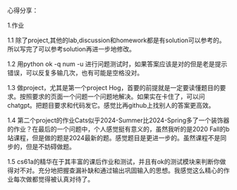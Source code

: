 心得分享：  

1.作业  

1.1 除了project,其他的lab,discussion和homework都是有solution可以参考的。所以写完了可以参考solution再进一步地修改。  

1.2 用python ok -q num -u 进行问题测试时，如果答案应该是对的但是老是提示错误，可以反复多输几次，也有可能是空格没对。  

1.3 做project，尤其是第一个project Hog，首要的前提就是一定要读懂题目的要求。按照要求的页面一个问题一个问题地解决。如果实在卡住了，可以问chatgpt。把题目要求和代码发它。感觉比再github上找别人的答案更高效。  

1.4 第二个project的作业Cats似乎2024-Summer比2024-Spring多了一个装饰器的作业？在最后的一个问题中，个人感觉挺有意义的，虽然我听的是2020 Fall的b站课程，但是做的题是2024最新的题。感觉题目是更进一步的。虽然课程不是同步的，但是不妨碍做题。  

1.5 cs61a的精华在于其丰富的课后作业和测试，并且有ok的测试模块来判断你做得对不对。充分地把握查漏补缺和通过输出巩固输入的思想。我感觉这么精心的作业每次做都觉得被认真对待了。  

